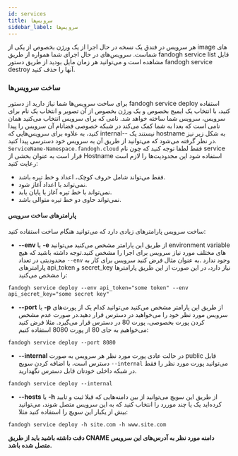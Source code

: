```yaml
---
id: services
title: سرویس‌ها
sidebar_label: سرویس‌ها
---
```


هر سرویس در فندق یک نسخه در حال اجرا از یک ورژن بخصوص از یکی از image های شماست. سرویس‌های در حال اجرای شما همواره از طریق fandogh service list قابل مشاهده است و می‌توانید هر زمان مایل بودید از طریق دستور fandogh service destroy آنها را حذف کنید.
### ساخت سرویس‌ها
برای ساخت سرویس‌ها شما نیاز دارید از دستور fandogh service deploy استفاده کنید، با انتخاب یک ایمیج بخصوص و یک ورژن بخصوص از‌ آن تصویر و انتخاب یک نام برای سرویس، سرویس شما ساخته خواهد شد.
نامی که برای سرویس انتخاب می‌کنید همان نامی است که بعدا به شما کمک می‌کند در شبکه خصوصی فضانام آن سرویس را پیدا کنید، به علاوه برای سرویس‌هایی که  internal-- نیستند یک hostname به شکل زیر نیز در نظر گرفته می‌شود که می‌توانید از طریق آن به سرویس خود دسترسی پیدا کنید.
`ServiceName-Namespace.fandogh.cloud`
فقط لطفا توجه کنید که چون نام service قرار است به عنوان بخشی از Hostname استفاده شود  این مجدودیت‌ها را لازم است رعایت کنید:
-   فقط می‌تواند شامل حروف کوچک، اعداد و خط تیره باشد.
-   نمی‌تواند با اعداد آغاز شود.
-   نمی‌تواند با خط تیره آغاز یا پایان یابد.
-   نمی‌تواند حاوی دو خط تیره متوالی باشد.

#### پارامتر‌های ساخت سرویس
ساخت سرویس پارامتر‌های زیادی دارد که می‌توانید هنگام ساخت استفاده کنید:

* **--env** یا **-e**
از طریق این پارامتر مشخص می‌کنید می‌توانید environment variable های مختلف مورد نیاز سرویس برای اجرا را مشخص کنید.توجه داشته باشید که هیچ محدودیتی در تعداد `--env` وجود ندارد .به عنوان مثال فرض کنید سرویس برای کار به پارامتر‌های api_token و secret_key نیاز دارد، در این صورت از این طریق پارامتر‌ها را مشخص می‌کنید:
```
fandogh service deploy --env api_token="some token" --env api_secret_key="some secret key"
```
* **--port** یا **-p**
از طریق این پارامتر مشخص می‌کنید می‌توانید کدام یک از پورت‌های سرویس مورد نظر خود را می‌خواهید در دسترس قرار دهید.در صورت عدم مشخص کردن پورت بخصوصی، پورت 80 در دسترس قرار می‌گیرد.
مثلا فرض کنید می‌خواهیم به جای 80 از پورت 8080 استفاده کنیم:
```
fandogh service deploy --port 8080
```
* **--internal**
در حالت عادی پورت مورد نظر هر سرویس به صورت public قابل دسترس است، با اضافه کردن سویچ `--internal‍` می‌توانید پورت مورد نظر را فقط در شبکه داخلی خودتان قابل دسترس نگهدارید.
```
fandogh service deploy --internal
```
* **--hosts** یا **-h**
از طریق این سویچ می‌توانید از بین دامنه‌هایی که قبلا ثبت و تایید کرده‌اید یک یا چند موررد را انتخاب کنید که به این سرویس متصل شوند، می‌توانید بیش از یکبار این سویچ را استفاده کنید مثلا:
```
fandogh service deploy -h site.com -h www.site.com
```
**دقت داشته باشید باید از طریق CNAME دامنه مورد نظر به آدرس‌های این سرویس متصل شده باشد.**
